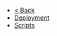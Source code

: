 <!-- docs/operations/_sidebar.md -->

* [< Back](/)
* [Deployment](/operations/deployment.md)
* [Scripts](/architecture/scripts.md)
